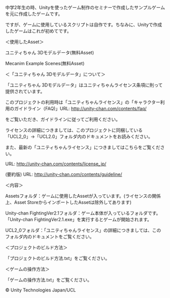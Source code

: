 中学2年生の時、Unityを使ったゲーム制作のセミナーで作成したサンプルゲームを元に作成したゲームです。

ですが、ゲームに使用しているスクリプトは自作です。ちなみに、Unityで作成したゲームはこれが初めてです。

＜使用したAsset＞

ユニティちゃん 3Dモデルデータ(無料Asset)

Mecanim Example Scenes(無料Asset)

＜「ユニティちゃん 3Dモデルデータ」について＞

「ユニティちゃん 3Dモデルデータ」はユニティちゃんライセンス条項に則って提供されています。

このプロジェクトの利用時は「ユニティちゃんライセンス」の「キャラクター利用のガイドライン（FAQ)」URL: http://unity-chan.com/contents/faq/

をご覧いただき、ガイドラインに従ってご利用ください。

ライセンスの詳細につきましては、このプロジェクトに同梱している「UCL2_0」→「UCL2.0」フォルダ内のドキュメントをお読みください。

また、最新の「ユニティちゃんライセンス」につきましてはこちらをご覧ください。

URL: http://unity-chan.com/contents/license_jp/

(要約版) URL: http://unity-chan.com/contents/guideline/


＜内容＞

Assetsフォルダ：ゲームに使用したAssetが入っています。(ライセンスの関係上、Asset StoreからインポートしたAssetは除外してあります)

Unity-chan FightingVer2.1フォルダ：ゲーム本体が入っているフォルダです。「Unity-chan FightingVer2.1.exe」を実行するとゲームが開始されます。

UCL2_0フォルダ：「ユニティちゃんライセンス」の詳細につきましては、このフォルダ内のドキュメントをご覧ください。


＜プロジェクトのビルド方法＞

「プロジェクトのビルド方法.txt」をご覧ください。

＜ゲームの操作方法＞

「ゲームの操作方法.txt」をご覧ください。

© Unity Technologies Japan/UCL